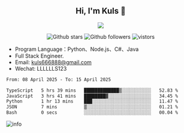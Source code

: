 <h2 align="center"> Hi, I'm Kuls 👋 </h2>
<p align="center">
    <p align="center">
        <img src=" https://avatars.githubusercontent.com/u/42165104?s=460&u=5c7fbf0bce7d4b38a15a44676e6f64b529e47598&v=4"/>
    </p>
    <p align="center">
      <img src="https://img.shields.io/github/stars/hellokuls?style=social" alt="Github stars" />
      <img src="https://img.shields.io/github/followers/hellokuls?style=social" alt="Github followers" />
      <img src="https://visitor-badge.glitch.me/badge?page_id=hellokuls.readme" alt="vistors" />
    </p>
</p>

- Program Language：Python、Node.js、C#、Java
- Full Stack Engineer.
- Email: kuls666888@gmail.com
- Wechat: LLLLLLS123

<!--START_SECTION:waka-->

```txt
From: 08 April 2025 - To: 15 April 2025

TypeScript   5 hrs 39 mins   █████████████▒░░░░░░░░░░░   52.83 %
JavaScript   3 hrs 41 mins   ████████▓░░░░░░░░░░░░░░░░   34.45 %
Python       1 hr 13 mins    ███░░░░░░░░░░░░░░░░░░░░░░   11.47 %
JSON         7 mins          ▒░░░░░░░░░░░░░░░░░░░░░░░░   01.21 %
Bash         0 secs          ░░░░░░░░░░░░░░░░░░░░░░░░░   00.04 %
```

<!--END_SECTION:waka-->

![info](https://github-readme-stats.vercel.app/api?username=hellokuls&show_icons=true&count_private=true&hide=prs&theme=default_repocard)


